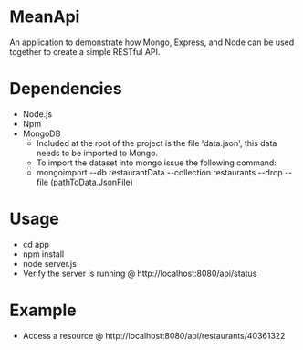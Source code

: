 # MeanApi
An application to demonstrate how Mongo, Express, and Node can be used together to create a simple RESTful API.  

# Dependencies
* Node.js  
* Npm  
* MongoDB 
  * Included at the root of the project is the file 'data.json', this data needs to be imported to Mongo.
  * To import the dataset into mongo issue the following command:
  * mongoimport --db restaurantData --collection restaurants --drop --file (pathToData.JsonFile)

# Usage
* cd app
* npm install  
* node server.js
* Verify the server is running @ http://localhost:8080/api/status

# Example  
* Access a resource @ http://localhost:8080/api/restaurants/40361322
